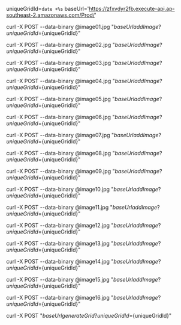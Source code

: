 
uniqueGridId=`date +%s`
baseUrl='https://zfxvdyr2fb.execute-api.ap-southeast-2.amazonaws.com/Prod/'

curl -X POST --data-binary @image01.jpg "${baseUrl}addImage?uniqueGridId=${uniqueGridId}" 

curl -X POST --data-binary @image02.jpg "${baseUrl}addImage?uniqueGridId=${uniqueGridId}" 

curl -X POST --data-binary @image03.jpg "${baseUrl}addImage?uniqueGridId=${uniqueGridId}" 

curl -X POST --data-binary @image04.jpg "${baseUrl}addImage?uniqueGridId=${uniqueGridId}" 

curl -X POST --data-binary @image05.jpg "${baseUrl}addImage?uniqueGridId=${uniqueGridId}" 

curl -X POST --data-binary @image06.jpg "${baseUrl}addImage?uniqueGridId=${uniqueGridId}" 

curl -X POST --data-binary @image07.jpg "${baseUrl}addImage?uniqueGridId=${uniqueGridId}" 

curl -X POST --data-binary @image08.jpg "${baseUrl}addImage?uniqueGridId=${uniqueGridId}" 

curl -X POST --data-binary @image09.jpg "${baseUrl}addImage?uniqueGridId=${uniqueGridId}" 

curl -X POST --data-binary @image10.jpg "${baseUrl}addImage?uniqueGridId=${uniqueGridId}" 

curl -X POST --data-binary @image11.jpg "${baseUrl}addImage?uniqueGridId=${uniqueGridId}" 

curl -X POST --data-binary @image12.jpg "${baseUrl}addImage?uniqueGridId=${uniqueGridId}" 

curl -X POST --data-binary @image13.jpg "${baseUrl}addImage?uniqueGridId=${uniqueGridId}" 

curl -X POST --data-binary @image14.jpg "${baseUrl}addImage?uniqueGridId=${uniqueGridId}" 

curl -X POST --data-binary @image15.jpg "${baseUrl}addImage?uniqueGridId=${uniqueGridId}" 

curl -X POST --data-binary @image16.jpg "${baseUrl}addImage?uniqueGridId=${uniqueGridId}" 


curl -X POST  "${baseUrl}generateGrid?uniqueGridId=${uniqueGridId}" 


